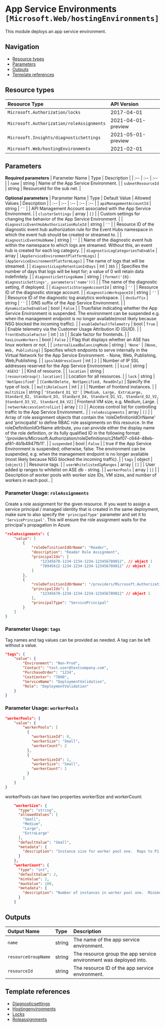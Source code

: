 # App Service Environments `[Microsoft.Web/hostingEnvironments]`

This module deploys an app service environment.

## Navigation

- [Resource types](#Resource-types)
- [Parameters](#Parameters)
- [Outputs](#Outputs)
- [Template references](#Template-references)

## Resource types

| Resource Type | API Version |
| :-- | :-- |
| `Microsoft.Authorization/locks` | 2017-04-01 |
| `Microsoft.Authorization/roleAssignments` | 2021-04-01-preview |
| `Microsoft.Insights/diagnosticSettings` | 2021-05-01-preview |
| `Microsoft.Web/hostingEnvironments` | 2021-02-01 |

## Parameters

**Required parameters**
| Parameter Name | Type | Description |
| :-- | :-- | :-- |
| `name` | string | Name of the App Service Environment. |
| `subnetResourceId` | string | ResourceId for the sub net. |

**Optional parameters**
| Parameter Name | Type | Default Value | Allowed Values | Description |
| :-- | :-- | :-- | :-- | :-- |
| `apiManagementAccountId` | string | `''` |  | API Management Account associated with the App Service Environment. |
| `clusterSettings` | array | `[]` |  | Custom settings for changing the behavior of the App Service Environment. |
| `diagnosticEventHubAuthorizationRuleId` | string | `''` |  | Resource ID of the diagnostic event hub authorization rule for the Event Hubs namespace in which the event hub should be created or streamed to. |
| `diagnosticEventHubName` | string | `''` |  | Name of the diagnostic event hub within the namespace to which logs are streamed. Without this, an event hub is created for each log category. |
| `diagnosticLogCategoriesToEnable` | array | `[AppServiceEnvironmentPlatformLogs]` | `[AppServiceEnvironmentPlatformLogs]` | The name of logs that will be streamed. |
| `diagnosticLogsRetentionInDays` | int | `365` |  | Specifies the number of days that logs will be kept for; a value of 0 will retain data indefinitely. |
| `diagnosticSettingsName` | string | `[format('{0}-diagnosticSettings', parameters('name'))]` |  | The name of the diagnostic setting, if deployed. |
| `diagnosticStorageAccountId` | string | `''` |  | Resource ID of the diagnostic storage account. |
| `diagnosticWorkspaceId` | string | `''` |  | Resource ID of the diagnostic log analytics workspace. |
| `dnsSuffix` | string | `''` |  | DNS suffix of the App Service Environment. |
| `dynamicCacheEnabled` | bool | `False` |  | True/false indicating whether the App Service Environment is suspended. The environment can be suspended e.g. when the management endpoint is no longer available(most likely because NSG blocked the incoming traffic). |
| `enableDefaultTelemetry` | bool | `True` |  | Enable telemetry via the Customer Usage Attribution ID (GUID). |
| `frontEndScaleFactor` | int | `15` |  | Scale factor for frontends. |
| `hasLinuxWorkers` | bool | `False` |  | Flag that displays whether an ASE has linux workers or not. |
| `internalLoadBalancingMode` | string | `'None'` | `[None, Web, Publishing]` | Specifies which endpoints to serve internally in the Virtual Network for the App Service Environment. - None, Web, Publishing, Web,Publishing. |
| `ipsslAddressCount` | int | `2` |  | Number of IP SSL addresses reserved for the App Service Environment. |
| `kind` | string | `'ASEV2'` |  | Kind of resource. |
| `location` | string | `[resourceGroup().location]` |  | Location for all resources. |
| `lock` | string | `'NotSpecified'` | `[CanNotDelete, NotSpecified, ReadOnly]` | Specify the type of lock. |
| `multiRoleCount` | int | `2` |  | Number of frontend instances. |
| `multiSize` | string | `'Standard_D1_V2'` | `[Medium, Large, ExtraLarge, Standard_D2, Standard_D3, Standard_D4, Standard_D1_V2, Standard_D2_V2, Standard_D3_V2, Standard_D4_V2]` | Frontend VM size, e.g. Medium, Large. |
| `networkAccessControlList` | array | `[]` |  | Access control list for controlling traffic to the App Service Environment.. |
| `roleAssignments` | array | `[]` |  | Array of role assignment objects that contain the 'roleDefinitionIdOrName' and 'principalId' to define RBAC role assignments on this resource. In the roleDefinitionIdOrName attribute, you can provide either the display name of the role definition, or its fully qualified ID in the following format: '/providers/Microsoft.Authorization/roleDefinitions/c2f4ef07-c644-48eb-af81-4b1b4947fb11'. |
| `suspended` | bool | `False` |  | true if the App Service Environment is suspended; otherwise, false. The environment can be suspended, e.g. when the management endpoint is no longer available (most likely because NSG blocked the incoming traffic). |
| `tags` | object | `{object}` |  | Resource tags. |
| `userWhitelistedIpRanges` | array | `[]` |  | User added ip ranges to whitelist on ASE db - string. |
| `workerPools` | array | `[]` |  | Description of worker pools with worker size IDs, VM sizes, and number of workers in each pool.. |


### Parameter Usage: `roleAssignments`

Create a role assignment for the given resource. If you want to assign a service principal / managed identity that is created in the same deployment, make sure to also specify the `'principalType'` parameter and set it to `'ServicePrincipal'`. This will ensure the role assignment waits for the principal's propagation in Azure.

```json
"roleAssignments": {
    "value": [
        {
            "roleDefinitionIdOrName": "Reader",
            "description": "Reader Role Assignment",
            "principalIds": [
                "12345678-1234-1234-1234-123456789012", // object 1
                "78945612-1234-1234-1234-123456789012" // object 2
            ]
        },
        {
            "roleDefinitionIdOrName": "/providers/Microsoft.Authorization/roleDefinitions/c2f4ef07-c644-48eb-af81-4b1b4947fb11",
            "principalIds": [
                "12345678-1234-1234-1234-123456789012" // object 1
            ],
            "principalType": "ServicePrincipal"
        }
    ]
}
```

### Parameter Usage: `tags`

Tag names and tag values can be provided as needed. A tag can be left without a value.

```json
"tags": {
    "value": {
        "Environment": "Non-Prod",
        "Contact": "test.user@testcompany.com",
        "PurchaseOrder": "1234",
        "CostCenter": "7890",
        "ServiceName": "DeploymentValidation",
        "Role": "DeploymentValidation"
    }
}
```

### Parameter Usage: `workerPools`

```json
"workerPools": {
    "value": {
        "workerPools": [
          {
            "workerSizeId": 0,
            "workerSize": "Small",
            "workerCount": 2
          },
          {
            "workerSizeId": 1,
            "workerSize": "Small",
            "workerCount": 2
          }
        ]
    }
}
```

workerPools can have two properties workerSize and workerCount:

```json
    "workerSize": {
      "type": "string",
      "allowedValues": [
        "Small",
        "Medium",
        "Large",
        "ExtraLarge"
      ],
      "defaultValue": "Small",
      "metadata": {
        "description": "Instance size for worker pool one.  Maps to P1,P2,P3,P4."
      }
    },
    "workerCount": {
      "type": "int",
      "defaultValue": 2,
      "minValue": 2,
      "maxValue": 100,
      "metadata": {
        "description": "Number of instances in worker pool one.  Minimum of two."
      }
    }
```

## Outputs

| Output Name | Type | Description |
| :-- | :-- | :-- |
| `name` | string | The name of the app service environment. |
| `resourceGroupName` | string | The resource group the app service environment was deployed into. |
| `resourceId` | string | The resource ID of the app service environment. |

## Template references

- [Diagnosticsettings](https://docs.microsoft.com/en-us/azure/templates/Microsoft.Insights/2021-05-01-preview/diagnosticSettings)
- [Hostingenvironments](https://docs.microsoft.com/en-us/azure/templates/Microsoft.Web/2021-02-01/hostingEnvironments)
- [Locks](https://docs.microsoft.com/en-us/azure/templates/Microsoft.Authorization/2017-04-01/locks)
- [Roleassignments](https://docs.microsoft.com/en-us/azure/templates/Microsoft.Authorization/roleAssignments)
